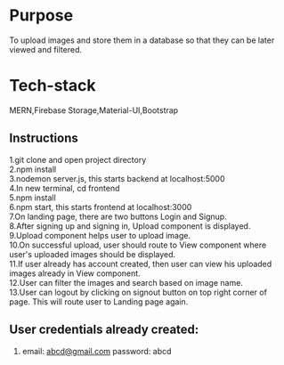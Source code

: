 # Purpose  
To upload images and store them in a database so that they can be later viewed and filtered.

# Tech-stack  
MERN,Firebase Storage,Material-UI,Bootstrap

## Instructions  
1.git clone and open project directory  
2.npm install  
3.nodemon server.js, this starts backend at localhost:5000  
4.In new terminal, cd frontend  
5.npm install  
6.npm start, this starts frontend at localhost:3000  
7.On landing page, there are two buttons Login and Signup.  
8.After signing up and signing in, Upload component is displayed.  
9.Upload component helps user to upload image.  
10.On successful upload, user should route to View component where user's uploaded images should be displayed.  
11.If user already has account created, then user can view his uploaded images already in View component.  
12.User can filter the images and search based on image name.  
13.User can logout by clicking on signout button on top right corner of page. This will route user to Landing page again.  

## User credentials already created:  
1. email: abcd@gmail.com password: abcd
